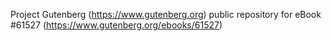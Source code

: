 Project Gutenberg (https://www.gutenberg.org) public repository for eBook #61527 (https://www.gutenberg.org/ebooks/61527)
